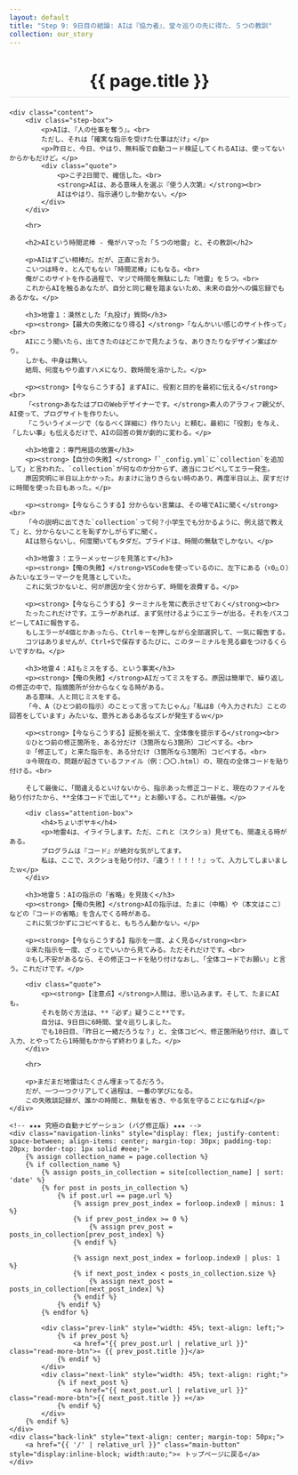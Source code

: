 ```yaml
---
layout: default
title: "Step 9: 9日目の結論: AIは『協力者』、堂々巡りの先に得た、５つの教訓"
collection: our_story
---
```


<div class="container blog-post" style="max-width: 850px;">
    <header style="text-align:center; margin-bottom: 20px;">
         <h1 style="font-size: 2.2em; border-bottom: 2px solid #eee; padding-bottom:10px; margin-bottom: 5px;">{{ page.title }}</h1>
    </header>

    <div class="content">
        <div class="step-box">
            <p>AIは、『人の仕事を奪う』。<br>
            ただし、それは「確実な指示を受けた仕事はだけ」</p>
            <p>昨日と、今日、やはり、無料版で自動コード検証してくれるAIは、使ってないからかもだけど。</p>
            <div class="quote">
                <p>こ子2日間で、確信した。<br>
                <strong>AIは、ある意味人を選ぶ『使う人次第』</strong><br>
                AIはやはり、指示通りしか動かない。</p>
            </div>
        </div>

        <hr>

        <h2>AIという時間泥棒 - 俺がハマった「５つの地雷」と、その教訓</h2>

        <p>AIはすごい相棒だ。だが、正直に言おう。
        こいつは時々、とんでもない「時間泥棒」にもなる。<br>
        俺がこのサイトを作る過程で、マジで時間を無駄にした「地雷」を５つ。<br>
        これからAIを触るあなたが、自分と同じ轍を踏まないため、未来の自分への備忘録でもあるかな。</p>

        <h3>地雷１：漠然とした「丸投げ」質問</h3>
        <p><strong>【最大の失敗になり得る】</strong>「なんかいい感じのサイト作って」<br>
        AIにこう聞いたら、出てきたのはどこかで見たような、ありきたりなデザイン案ばかり。
        しかも、中身は無い。
        結局、何度もやり直すハメになり、数時間を溶かした。</p>

        <p><strong>【今ならこうする】まずAIに、役割と目的を最初に伝える</strong><br>
        「<strong>あなたはプロのWebデザイナーです。</strong>素人のアラフィフ親父が、AI使って、ブログサイトを作りたい。
        「こういうイメージで（なるべく詳細に）作りたい」と頼む。最初に「役割」を与え、「したい事」も伝えるだけで、AIの回答の質が劇的に変わる。</p>

        <h3>地雷２：専門用語の放置</h3>
        <p><strong>【自分の失敗】</strong>「`_config.yml`に`collection`を追加して」と言われた、`collection`が何なのか分からず、適当にコピペしてエラー発生。
        原因究明に半日以上かかった。おまけに治りきらない時のあり、再度半日以上、戻すだけに時間を使った日もあった。</p>

        <p><strong>【今ならこうする】分からない言葉は、その場でAIに聞く</strong><br>
        「今の説明に出てきた`collection`って何？小学生でも分かるように、例え話で教えて」と、分からないことを恥ずかしがらずに聞く。
        AIは怒らないし、何度聞いてもタダだ。プライドは、時間の無駄でしかない。</p>

        <h3>地雷３：エラーメッセージを見落とす</h3>
        <p><strong>【俺の失敗】</strong>VSCodeを使っているのに、左下にある（☓0△０）みたいなエラーマークを見落としていた。
        これに気づかないと、何が原因か全く分からず、時間を浪費する。</p>

        <p><strong>【今ならこうする】ターミナルを常に表示させておく</strong><br>
        たったこれだけです。エラーがあれば、まず気付けるようにエラーが出る。それをパスコピーしてAIに報告する。
        もしエラーが4個とかあったら、Ctrlキーを押しながら全部選択して、一気に報告する。
        コツはありませんが、Ctrl+Sで保存するたびに、このターミナルを見る癖をつけるくらいですかね。</p>

        <h3>地雷４：AIもミスをする、という事実</h3>
        <p><strong>【俺の失敗】</strong>AIだってミスをする。原因は簡単で、繰り返しの修正の中で、指摘箇所が分からなくなる時がある。
        ある意味、人と同じミスをする。
        「今、A（ひとつ前の指示）のことって言ってたじゃん」「私はB（今入力された）ことの回答をしています」みたいな、意外とあるあるなズレが発生するｗ</p>

        <p><strong>【今ならこうする】証拠を揃えて、全体像を提示する</strong><br>
        ①ひとつ前の修正箇所を、ある分だけ（3箇所なら3箇所）コピペする。<br>
        ②「修正して」と来た指示を、ある分だけ（3箇所なら3箇所）コピペする。<br>
        ③今現在の、問題が起きているファイル（例：〇〇.html）の、現在の全体コードを貼り付ける。<br>

        そして最後に、「間違えるといけないから、指示あった修正コードと、現在のファイルを貼り付けたから、**全体コードで出して**」とお願いする。これが最強。</p>
        
        <div class="attention-box">
            <h4>ちょいボヤキ</h4>
            <p>地雷4は、イライラします。ただ、これと（スクショ）見せても、間違える時がある。
            プログラムは『コード』が絶対な気がしてます。
            私は、ここで、スクショを貼り付け、『違う！！！！！』って、入力してしまいましたｗ</p>
        </div>

        <h3>地雷５：AIの指示の「省略」を見抜く</h3>
        <p><strong>【俺の失敗】</strong>AIの指示は、たまに（中略）や（本文はここ）などの『コードの省略』を含んでくる時がある。
        これに気づかずにコピペすると、もちろん動かない。</p>

        <p><strong>【今ならこうする】指示を一度、よく見る</strong><br>
        ①来た指示を一度、ざっとでいいから見てみる。ただそれだけです。<br>
        ②もし不安があるなら、その修正コードを貼り付けなおし、「全体コードでお願い」と言う。これだけです。</p>

        <div class="quote">
            <p><strong>【注意点】</strong>人間は、思い込みます。そして、たまにAIも。
            それを防ぐ方法は、**『必ず』疑うこと**です。
            自分は、9日目に6時間、堂々巡りしました。
            でも10日目、「昨日と一緒だろうな？」と、全体コピペ、修正箇所貼り付け、直して入力、とやってたら1時間もかからず終わりました。</p>
        </div>
        
        <hr>

        <p>まだまだ地雷はたくさん埋まってるだろう。
        だが、一つ一つクリアしてく過程は、一番の学びになる。
        この失敗談記録が、誰かの時間と、無駄を省き、やる気を守ることになれば</p>
    </div>
    
    <!-- ★★★ 究極の自動ナビゲーション (バグ修正版) ★★★ -->
    <div class="navigation-links" style="display: flex; justify-content: space-between; align-items: center; margin-top: 30px; padding-top: 20px; border-top: 1px solid #eee;">
        {% assign collection_name = page.collection %}
        {% if collection_name %}
            {% assign posts_in_collection = site[collection_name] | sort: 'date' %}
            {% for post in posts_in_collection %}
                {% if post.url == page.url %}
                    {% assign prev_post_index = forloop.index0 | minus: 1 %}
                    {% if prev_post_index >= 0 %}
                        {% assign prev_post = posts_in_collection[prev_post_index] %}
                    {% endif %}

                    {% assign next_post_index = forloop.index0 | plus: 1 %}
                    {% if next_post_index < posts_in_collection.size %}
                        {% assign next_post = posts_in_collection[next_post_index] %}
                    {% endif %}
                {% endif %}
            {% endfor %}
            
            <div class="prev-link" style="width: 45%; text-align: left;">
                {% if prev_post %}
                    <a href="{{ prev_post.url | relative_url }}" class="read-more-btn">« {{ prev_post.title }}</a>
                {% endif %}
            </div>
            <div class="next-link" style="width: 45%; text-align: right;">
                {% if next_post %}
                    <a href="{{ next_post.url | relative_url }}" class="read-more-btn">{{ next_post.title }} »</a>
                {% endif %}
            </div>
        {% endif %}
    </div>
    <div class="back-link" style="text-align: center; margin-top: 50px;">
        <a href="{{ '/' | relative_url }}" class="main-button" style="display:inline-block; width:auto;">« トップページに戻る</a>
    </div>
</div>